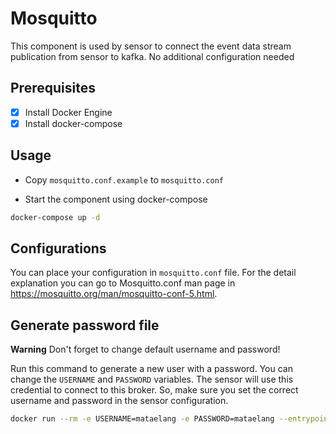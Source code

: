 # Mosquitto

This component is used by sensor to connect the event data stream publication from sensor to kafka. No additional configuration needed

## Prerequisites

- [x] Install Docker Engine
- [x] Install docker-compose

## Usage
- Copy `mosquitto.conf.example` to `mosquitto.conf`

- Start the component using docker-compose

```bash
docker-compose up -d
```

## Configurations

You can place your configuration in `mosquitto.conf` file. For the detail explanation you can go to Mosquitto.conf man page in https://mosquitto.org/man/mosquitto-conf-5.html.

## Generate password file

**Warning**
Don't forget to change default username and password!

Run this command to generate a new user with a password. You can change the `USERNAME` and `PASSWORD` variables. The sensor will use this credential to connect to this broker. So, make sure you set the correct username and password in the sensor configuration.
```bash
docker run --rm -e USERNAME=mataelang -e PASSWORD=mataelang --entrypoint /bin/sh eclipse-mosquitto:2.0.15 -c '/usr/bin/mosquitto_passwd -c -b password_file $USERNAME $PASSWORD && cat password_file' | tee mosquitto_passwd
```

